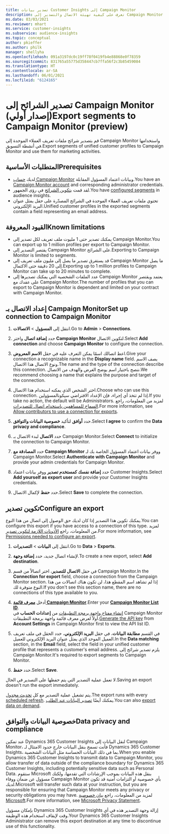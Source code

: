 ```yaml
---
title: تصدير بيانات Customer Insights إلى Campaign Monitor
description: تعرف على كيفية تهيئة الاتصال والتصدير إلى Campaign Monitor.
ms.date: 03/03/2021
ms.reviewer: mhart
ms.service: customer-insights
ms.subservice: audience-insights
ms.topic: conceptual
author: pkieffer
ms.author: philk
manager: shellyha
ms.openlocfilehash: 091a3197dc0c19ff78f0419fb4e88868e0f78359
ms.sourcegitcommit: 831765a55775d358447cb7ffa56f2c3b85459084
ms.translationtype: HT
ms.contentlocale: ar-SA
ms.lasthandoff: 06/01/2021
ms.locfileid: "6124165"
---
```

# <a name="export-segments-to-campaign-monitor-preview"></a><span data-ttu-id="9451a-103">تصدير الشرائح إلى Campaign Monitor (إصدار أولي)</span><span class="sxs-lookup"><span data-stu-id="9451a-103">Export segments to Campaign Monitor (preview)</span></span>

<span data-ttu-id="9451a-104">قم بتصدير شرائح ملفات تعريف العملاء الموحدة إلى Campaign Monitor واستخدامها في أنشطة التسويق.</span><span class="sxs-lookup"><span data-stu-id="9451a-104">Export segments of unified customer profiles to Campaign Monitor and use them for marketing activities.</span></span>

## <a name="prerequisites"></a><span data-ttu-id="9451a-105">المتطلبات الأساسية</span><span class="sxs-lookup"><span data-stu-id="9451a-105">Prerequisites</span></span>

-   <span data-ttu-id="9451a-106">لديك [حساب Campaign Monitor](https://www.campaignmonitor.com/) وبيانات اعتماد المسؤول المقابلة.</span><span class="sxs-lookup"><span data-stu-id="9451a-106">You have an [Campaign Monitor account](https://www.campaignmonitor.com/) and corresponding administrator credentials.</span></span>
-   <span data-ttu-id="9451a-107">لقد قمت [بتكوين الشرائح](segments.md) في رؤى الجمهور.</span><span class="sxs-lookup"><span data-stu-id="9451a-107">You have [configured segments](segments.md) in audience insights.</span></span>
-   <span data-ttu-id="9451a-108">تحتوي ملفات تعريف العملاء الموحدة في الشرائح المصدّرة على حقل يمثل عنوان البريد الإلكتروني.</span><span class="sxs-lookup"><span data-stu-id="9451a-108">Unified customer profiles in the exported segments contain a field representing an email address.</span></span>

## <a name="known-limitations"></a><span data-ttu-id="9451a-109">القيود المعروفة</span><span class="sxs-lookup"><span data-stu-id="9451a-109">Known limitations</span></span>

- <span data-ttu-id="9451a-110">يمكنك تصدير حتى 1 مليوت ملف تعريف لكل تصدير إلى Campaign Monitor.</span><span class="sxs-lookup"><span data-stu-id="9451a-110">You can export up to 1 million profiles per export to Campaign Monitor.</span></span>
- <span data-ttu-id="9451a-111">يقتصر التصدير إلى Campaign Monitor على الشرائح.</span><span class="sxs-lookup"><span data-stu-id="9451a-111">Exporting to Campaign Monitor is limited to segments.</span></span>
- <span data-ttu-id="9451a-112">قد يستغرق تصدير ما يصل إلى مليون ملف تعريف إلى Campaign Monitor ما يصل إلى 20 دقيقة حتى الاكتمال.</span><span class="sxs-lookup"><span data-stu-id="9451a-112">Exporting up to 1 million profiles to Campaign Monitor can take up to 20 minutes to complete.</span></span> 
- <span data-ttu-id="9451a-113">عدد الملفات الشخصية التي يمكنك تصديرها إلى Campaign Monitor يعتمد ويقتصر على عقدك مع Campaign Monitor.</span><span class="sxs-lookup"><span data-stu-id="9451a-113">The number of profiles that you can export to Campaign Monitor is dependent and limited on your contract with Campaign Monitor.</span></span>

## <a name="set-up-connection-to-campaign-monitor"></a><span data-ttu-id="9451a-114">إعداد الاتصال بـ Campaign Monitor</span><span class="sxs-lookup"><span data-stu-id="9451a-114">Set up connection to Campaign Monitor</span></span>

1. <span data-ttu-id="9451a-115">انتقل إلى **المسؤول** > **الاتصالات**.</span><span class="sxs-lookup"><span data-stu-id="9451a-115">Go to **Admin** > **Connections**.</span></span>

1. <span data-ttu-id="9451a-116">حدد **إضافة اتصال** واختر **Campaign Monitor** لتكوين الاتصال.</span><span class="sxs-lookup"><span data-stu-id="9451a-116">Select **Add connection** and choose **Campaign Monitor** to configure the connection.</span></span>

1. <span data-ttu-id="9451a-117">اعط اتصالك اسمًا يمكن التعرف عليه في حقل **الاسم المعروض**.</span><span class="sxs-lookup"><span data-stu-id="9451a-117">Give your connection a recognizable name in the **Display name** field.</span></span> <span data-ttu-id="9451a-118">يصف الاسم ونوع الاتصال هذا الاتصال.</span><span class="sxs-lookup"><span data-stu-id="9451a-118">The name and the type of the connection describe this connection.</span></span> <span data-ttu-id="9451a-119">ننصح باختيار اسم يوضح الغرض والهدف من الاتصال.</span><span class="sxs-lookup"><span data-stu-id="9451a-119">We recommend choosing a name that explains the purpose and target of the connection.</span></span>

1. <span data-ttu-id="9451a-120">اختر الشخص الذي يمكنه استخدام هذا الاتصال.</span><span class="sxs-lookup"><span data-stu-id="9451a-120">Choose who can use this connection.</span></span> <span data-ttu-id="9451a-121">إذا لم تتخذ أي إجراء، فإن الإعداد الافتراضي سيكونالمسؤولين.</span><span class="sxs-lookup"><span data-stu-id="9451a-121">If you take no action, the default will be Administrators.</span></span> <span data-ttu-id="9451a-122">لمزيد من المعلومات، راجع [السماح للمساهمين باستخدام اتصال للتصديرات](connections.md#allow-contributors-to-use-a-connection-for-exports).</span><span class="sxs-lookup"><span data-stu-id="9451a-122">For more information, see [Allow contributors to use a connection for exports](connections.md#allow-contributors-to-use-a-connection-for-exports).</span></span>

1. <span data-ttu-id="9451a-123">حدد **أوافق** لتأكيد **خصوصية البيانات والتوافق‬**.</span><span class="sxs-lookup"><span data-stu-id="9451a-123">Select **I agree** to confirm the **Data privacy and compliance**.</span></span>

1. <span data-ttu-id="9451a-124">حدد **الاتصال** لبدء الاتصال بـ Campaign Monitor.</span><span class="sxs-lookup"><span data-stu-id="9451a-124">Select **Connect** to initialize the connection to Campaign Monitor.</span></span>

1. <span data-ttu-id="9451a-125">حدد **المصادقة مع Campaign Monitor** ووفر بيانات اعتماد المسؤول الخاصة بك لـ Campaign Monitor.</span><span class="sxs-lookup"><span data-stu-id="9451a-125">Select **Authenticate with Campaign Monitor** and provide your admin credentials for Campaign Monitor.</span></span>

1. <span data-ttu-id="9451a-126">حدد **إضافة نفسك كمستخدم تصدير** ووفر بيانات اعتماد Customer Insights.</span><span class="sxs-lookup"><span data-stu-id="9451a-126">Select **Add yourself as export user** and provide your Customer Insights credentials.</span></span>

1. <span data-ttu-id="9451a-127">حدد **حفظ** لإكمال الاتصال.</span><span class="sxs-lookup"><span data-stu-id="9451a-127">Select **Save** to complete the connection.</span></span>

## <a name="configure-an-export"></a><span data-ttu-id="9451a-128">تكوين تصدير</span><span class="sxs-lookup"><span data-stu-id="9451a-128">Configure an export</span></span>

<span data-ttu-id="9451a-129">يمكنك تكوين هذا التصدير إذا كان لديك حق الوصول إلى اتصال من هذا النوع.</span><span class="sxs-lookup"><span data-stu-id="9451a-129">You can configure this export if you have access to a connection of this type.</span></span> <span data-ttu-id="9451a-130">لمزيد من المعلومات، راجع [الأذونات اللازمة لتكوين تصدير](export-destinations.md#set-up-a-new-export).</span><span class="sxs-lookup"><span data-stu-id="9451a-130">For more information, see [Permissions needed to configure an export](export-destinations.md#set-up-a-new-export).</span></span>

1. <span data-ttu-id="9451a-131">انتقل إلى **البيانات** > **التصديرات**.</span><span class="sxs-lookup"><span data-stu-id="9451a-131">Go to **Data** > **Exports**.</span></span>

1. <span data-ttu-id="9451a-132">لإنشاء اتصال جديد، حدد **إضافة وجهة**.</span><span class="sxs-lookup"><span data-stu-id="9451a-132">To create a new export, select **Add destination**.</span></span>

1. <span data-ttu-id="9451a-133">في حقل **الاتصال للتصدير**، اختر اتصالاً من قسم Campaign Monitor.</span><span class="sxs-lookup"><span data-stu-id="9451a-133">In the **Connection for export** field, choose a connection from the Campaign Monitor section.</span></span> <span data-ttu-id="9451a-134">إذا لم تشاهد اسم المقطع هذا، لن تكون هناك اتصالات من هذا النوع متوفرة لك.</span><span class="sxs-lookup"><span data-stu-id="9451a-134">If you don't see this section name, there are no connections of this type available to you.</span></span>

1. <span data-ttu-id="9451a-135">أدخل [**معرف قائمة Campaign Monitor**](https://www.campaignmonitor.com/api/getting-started/#your-list-id).</span><span class="sxs-lookup"><span data-stu-id="9451a-135">Enter your [**Campaign Monitor List ID**](https://www.campaignmonitor.com/api/getting-started/#your-list-id).</span></span>    
   <span data-ttu-id="9451a-136">[إنشاء مفتاح واجهة برمجة التطبيقات](https://www.campaignmonitor.com/api/getting-started/) من **إعدادات الحساب** في Campaign Monitor أولاً لعرض معرف قائمة واجهة برمجة التطبيقات.</span><span class="sxs-lookup"><span data-stu-id="9451a-136">[Generate the API key](https://www.campaignmonitor.com/api/getting-started/) from **Account Settings** in Campaign Monitor first to view the API list ID.</span></span>  

3. <span data-ttu-id="9451a-137">في القسم **مطابقة البيانات**، في حقل **البريد الإلكتروني**، حدد الحقل في ملف تعريف العميل الموحد الذي يمثل عنوان البريد الإلكتروني للعميل.</span><span class="sxs-lookup"><span data-stu-id="9451a-137">In the **Data matching** section, in the **Email** field, select the field in your unified customer profile that represents a customer's email address.</span></span> <span data-ttu-id="9451a-138">يلزم تصدير شرائح إلى Campaign Monitor.</span><span class="sxs-lookup"><span data-stu-id="9451a-138">It's required to export segments to Campaign Monitor.</span></span>

1. <span data-ttu-id="9451a-139">حدد **حفظ**.</span><span class="sxs-lookup"><span data-stu-id="9451a-139">Select **Save**.</span></span>

<span data-ttu-id="9451a-140">لا تعمل عملية التصدير التي يتم حفظها على التصدير في الحال.</span><span class="sxs-lookup"><span data-stu-id="9451a-140">Saving an export doesn't run the export immediately.</span></span>

<span data-ttu-id="9451a-141">يتم تشغيل عملية التصدير مع كل [تحديث مجدول](system.md#schedule-tab).</span><span class="sxs-lookup"><span data-stu-id="9451a-141">The export runs with every [scheduled refresh](system.md#schedule-tab).</span></span> <span data-ttu-id="9451a-142">يمكنك أيضًا [تصدير البيانات عند الطلب](export-destinations.md#run-exports-on-demand).</span><span class="sxs-lookup"><span data-stu-id="9451a-142">You can also [export data on demand](export-destinations.md#run-exports-on-demand).</span></span> 


## <a name="data-privacy-and-compliance"></a><span data-ttu-id="9451a-143">خصوصية البيانات والتوافق</span><span class="sxs-lookup"><span data-stu-id="9451a-143">Data privacy and compliance</span></span>

<span data-ttu-id="9451a-144">عند تمكين Dynamics 365 Customer Insights لنقل البيانات إلى Campaign Monitor، فأنت تسمح بنقل البيانات خارج حدود الامتثال لـ Dynamics 365 Customer Insights، بما في ذلك البيانات الحساسة مثل البيانات الشخصية.</span><span class="sxs-lookup"><span data-stu-id="9451a-144">When you enable Dynamics 365 Customer Insights to transmit data to Campaign Monitor, you allow transfer of data outside of the compliance boundary for Dynamics 365 Customer Insights, including potentially sensitive data such as Personal Data.</span></span> <span data-ttu-id="9451a-145">ستقوم Microsoft بنقل هذه البيانات بموجب الإرشادات التي تقدمها، ولكنك مسؤول عن ضمان ووفاء Campaign Monitor بأي خصوصية أو التزامات أمنية قد تكون لديك.</span><span class="sxs-lookup"><span data-stu-id="9451a-145">Microsoft will transfer such data at your instruction, but you are responsible for ensuring that Campaign Monitor meets any privacy or security obligations you may have.</span></span> <span data-ttu-id="9451a-146">لمزيد من المعلومات، راجع [بيان خصوصية Microsoft](https://go.microsoft.com/fwlink/?linkid=396732).</span><span class="sxs-lookup"><span data-stu-id="9451a-146">For more information, see [Microsoft Privacy Statement](https://go.microsoft.com/fwlink/?linkid=396732).</span></span>

<span data-ttu-id="9451a-147">بإمكان مسؤول Dynamics 365 Customer Insights إزالة وجهة التصدير هذه في أي وقت لإيقاف استخدام هذه الوظيفة.</span><span class="sxs-lookup"><span data-stu-id="9451a-147">Your Dynamics 365 Customer Insights Administrator can remove this export destination at any time to discontinue use of this functionality.</span></span>
